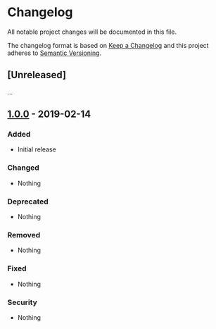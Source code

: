 # Changelog

All notable project changes will be documented in this file.

The changelog format is based on [Keep a Changelog](http://keepachangelog.com/en/1.0.0/) and this project adheres to [Semantic Versioning](http://semver.org/spec/v2.0.0.html).

## [Unreleased]

...

## [1.0.0](https://github.com/imliam/sass-utility-classes/releases/tag/v1.0.0) - 2019-02-14

### Added
- Initial release

### Changed
- Nothing

### Deprecated
- Nothing

### Removed
- Nothing

### Fixed
- Nothing

### Security
- Nothing
